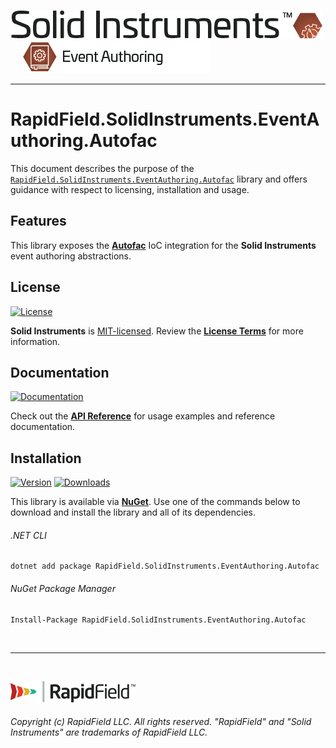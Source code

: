 <!--
Copyright (c) RapidField LLC. Licensed under the MIT License. See LICENSE.txt in the project root for license information.
-->

[![Solid Instruments](../../SolidInstruments.Logo.Color.Transparent.500w.png)](../../README.md)
<br />&nbsp;&nbsp;&nbsp;&nbsp;
![EventAuthoring](../../doc/images/Label.EventAuthoring.300w.png)
- - -

# RapidField.SolidInstruments.EventAuthoring.Autofac

This document describes the purpose of the [`RapidField.SolidInstruments.EventAuthoring.Autofac`]() library and offers guidance with respect to licensing, installation and usage.

## Features

This library exposes the [**Autofac**](https://autofac.org/) IoC integration for the **Solid Instruments** event authoring abstractions.

## License

[![License](https://img.shields.io/github/license/rapidfield/solid-instruments?style=flat&color=lightseagreen&label=license&logo=open-access&logoColor=lightgrey)](../../LICENSE.txt)

**Solid Instruments** is [MIT-licensed](https://en.wikipedia.org/wiki/MIT_License). Review the [**License Terms**](../../LICENSE.txt) for more information.

## Documentation

[![Documentation](https://img.shields.io/badge/documentation-website-tan?style=flat&logo=buffer&logoColor=lightgrey)](https://www.solidinstruments.com/api/RapidField.SolidInstruments.EventAuthoring.Autofac.html)

Check out the [**API Reference**](https://www.solidinstruments.com/api/RapidField.SolidInstruments.EventAuthoring.Autofac.html) for usage examples and reference documentation.

## Installation

[![Version](https://img.shields.io/nuget/vpre/RapidField.SolidInstruments.EventAuthoring.Autofac?style=flat&color=blue&label=version&logo=nuget&logoColor=lightgrey)](https://www.nuget.org/packages/RapidField.SolidInstruments.EventAuthoring.Autofac)
[![Downloads](https://img.shields.io/nuget/dt/RapidField.SolidInstruments.EventAuthoring.Autofac?style=flat&color=blue&logo=nuget&logoColor=lightgrey)](https://www.nuget.org/packages/RapidField.SolidInstruments.EventAuthoring.Autofac)

This library is available via [**NuGet**](https://docs.microsoft.com/en-us/nuget/quickstart/install-and-use-a-package-in-visual-studio). Use one of the commands below to download and install the library and all of its dependencies.

###### .NET CLI

```shell
dotnet add package RapidField.SolidInstruments.EventAuthoring.Autofac
```

###### NuGet Package Manager

```shell
Install-Package RapidField.SolidInstruments.EventAuthoring.Autofac
```

<br />

- - -

<br />

[![RapidField](../../RapidField.Logo.Color.Black.Transparent.200w.png)](https://www.rapidfield.com)

###### Copyright (c) RapidField LLC. All rights reserved. "RapidField" and "Solid Instruments" are trademarks of RapidField LLC.